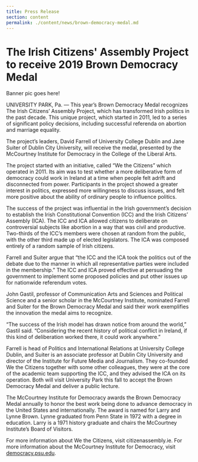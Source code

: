 ```yaml
---
title: Press Release
section: content
permalink: ./content/news/brown-democracy-medal.md
---
```

# The Irish Citizens' Assembly Project to receive 2019 Brown Democracy Medal

Banner pic goes here!

UNIVERSITY PARK, Pa. — This year’s Brown Democracy Medal recognizes The Irish Citizens’ Assembly Project, which has transformed Irish politics in the past decade. This unique project, which started in 2011, led to a series of significant policy decisions, including successful referenda on abortion and marriage equality.

The project’s leaders, David Farrell of University College Dublin and Jane Suiter of Dublin City University, will receive the medal, presented by the McCourtney Institute for Democracy in the College of the Liberal Arts.

The project started with an initiative, called “We the Citizens” which operated in 2011. Its aim was to test whether a more deliberative form of democracy could work in Ireland at a time when people felt adrift and disconnected from power. Participants in the project showed a greater interest in politics, expressed more willingness to discuss issues, and felt more positive about the ability of ordinary people to influence politics.

The success of the project was influential in the Irish government’s decision to establish the Irish Constitutional Convention (ICC) and the Irish Citizens’ Assembly (ICA). The ICC and ICA allowed citizens to deliberate on controversial subjects like abortion in a way that was civil and productive. Two-thirds of the ICC’s members were chosen at random from the public, with the other third made up of elected legislators. The ICA was composed entirely of a random sample of Irish citizens.

Farrell and Suiter argue that “the ICC and the ICA took the politics out of the debate due to the manner in which all representative parties were included in the membership.” The ICC and ICA proved effective at persuading the government to implement some proposed policies and put other issues up for nationwide referendum votes.

John Gastil, professor of Communication Arts and Sciences and Political Science and a senior scholar in the McCourtney Institute, nominated Farrell and Suiter for the Brown Democracy Medal and said their work exemplifies the innovation the medal aims to recognize.

“The success of the Irish model has drawn notice from around the world,” Gastil said. “Considering the recent history of political conflict in Ireland, if this kind of deliberation worked there, it could work anywhere.”

Farrell is head of Politics and International Relations at University College Dublin, and Suiter is an associate professor at Dublin City University and director of the Institute for Future Media and Journalism. They co-founded We the Citizens together with some other colleagues, they were at the core of the academic team supporting the ICC, and they advised the ICA on its operation. Both will visit University Park this fall to accept the Brown Democracy Medal and deliver a public lecture.

The McCourtney Institute for Democracy awards the Brown Democracy Medal annually to honor the best work being done to advance democracy in the United States and internationally. The award is named for Larry and Lynne Brown. Lynne graduated from Penn State in 1972 with a degree in education. Larry is a 1971 history graduate and chairs the McCourtney Institute’s Board of Visitors.

For more information about We the Citizens, visit citizenassembly.ie. For more information about the McCourtney Institute for Democracy, visit <a href="https://democracy.psu.edu/" target="_blank">democracy.psu.edu</a>.